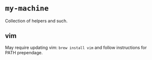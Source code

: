 # `my-machine`

Collection of helpers and such.

## vim

May require updating vim: `brew install vim` and follow instructions for PATH prependage.
